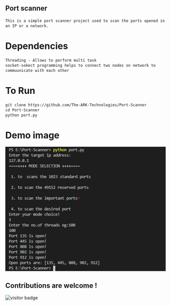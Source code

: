 ## Port scanner
    This is a simple port scanner project used to scan the ports opened in an IP or a network.

# Dependencies <br>
    Threading - Allows to perform multi task
    socket-sokect programming helps to connect two nodes on network to commuunicate with each other
    
# To Run

```
git clone https://github.com/The-ARK-Technologies/Port-Scanner
cd Port-Scanner
python port.py
```


# Demo image

![altimage](Scan.png)
     
## Contributions are welcome !

<p>
<img src="https://visitor-badge.laobi.icu/badge?page_id=The-ARK-Technologies.Port-Scanner" alt="visitor badge"/>
</p>
